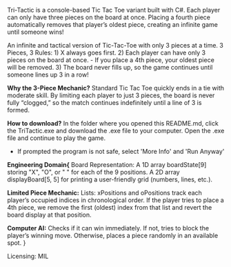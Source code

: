 Tri-Tactic is a console-based Tic Tac Toe variant built with C#. 
Each player can only have three pieces on the board at once. Placing a fourth piece automatically removes that player’s oldest piece, creating an infinite game until someone wins!

An infinite and tactical version of Tic-Tac-Toe with only 3 pieces at a time.
      3 Pieces, 3 Rules:
    1) X always goes first.
    2) Each player can have only 3 pieces on the board at once.
        - If you place a 4th piece, your oldest piece will be removed.
    3) The board never fills up, so the game continues until someone lines up 3 in a row!

  **Why the 3-Piece Mechanic?**
Standard Tic Tac Toe quickly ends in a tie with moderate skill.
By limiting each player to just 3 pieces, the board is never fully “clogged,” so the match continues indefinitely until a line of 3 is formed.

  **How to download?**
In the folder where you opened this README.md, click the TriTactic.exe and download the .exe file to your computer.
Open the .exe file and continue to play the game.
  - If prompted the program is not safe, select 'More Info' and 'Run Anyway'

**Engineering Domain{**
  Board Representation:
A 1D array boardState[9] storing "X", "O", or " " for each of the 9 positions.
A 2D array displayBoard[5, 5] for printing a user-friendly grid (numbers, lines, etc.).

  **Limited Piece Mechanic:**
Lists: xPositions and oPositions track each player’s occupied indices in chronological order.
If the player tries to place a 4th piece, we remove the first (oldest) index from that list and revert the board display at that position.

  **Computer AI:**
Checks if it can win immediately.
If not, tries to block the player’s winning move.
Otherwise, places a piece randomly in an available spot.
}

Licensing:
MIL
